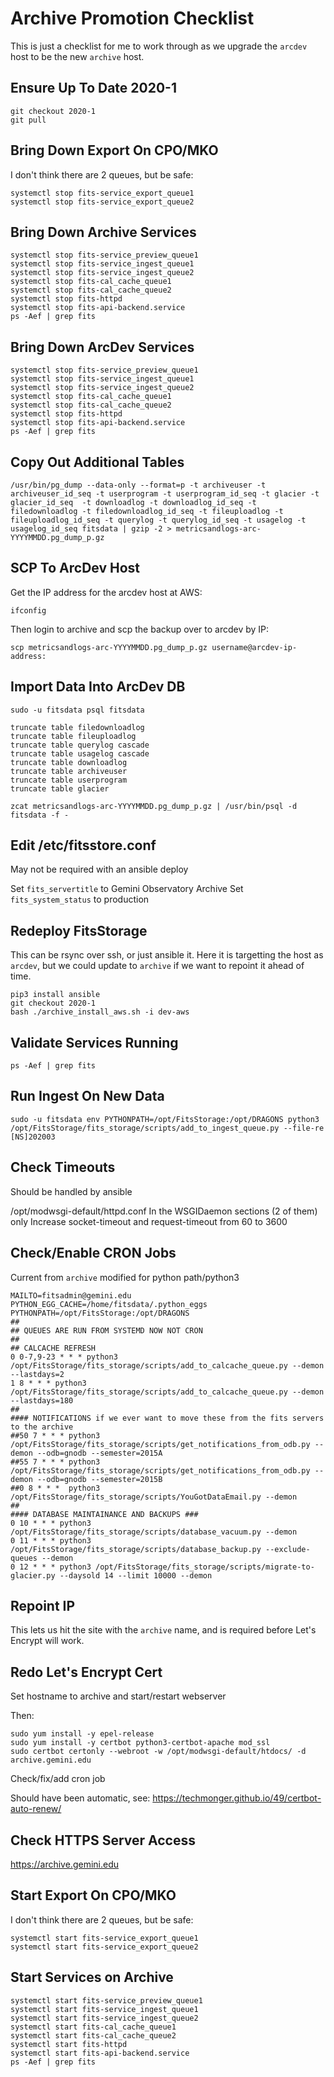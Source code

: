 # Archive Promotion Checklist

This is just a checklist for me to work through as we upgrade the `arcdev` host to be the new
`archive` host.

## Ensure Up To Date 2020-1

```
git checkout 2020-1
git pull
```

## Bring Down Export On CPO/MKO

I don't think there are 2 queues, but be safe:

```
systemctl stop fits-service_export_queue1
systemctl stop fits-service_export_queue2
```

## Bring Down Archive Services

```
systemctl stop fits-service_preview_queue1
systemctl stop fits-service_ingest_queue1
systemctl stop fits-service_ingest_queue2
systemctl stop fits-cal_cache_queue1
systemctl stop fits-cal_cache_queue2
systemctl stop fits-httpd
systemctl stop fits-api-backend.service
ps -Aef | grep fits
```

## Bring Down ArcDev Services

```
systemctl stop fits-service_preview_queue1
systemctl stop fits-service_ingest_queue1
systemctl stop fits-service_ingest_queue2
systemctl stop fits-cal_cache_queue1
systemctl stop fits-cal_cache_queue2
systemctl stop fits-httpd
systemctl stop fits-api-backend.service
ps -Aef | grep fits
```

## Copy Out Additional Tables

```
/usr/bin/pg_dump --data-only --format=p -t archiveuser -t archiveuser_id_seq -t userprogram -t userprogram_id_seq -t glacier -t glacier_id_seq  -t downloadlog -t downloadlog_id_seq -t filedownloadlog -t filedownloadlog_id_seq -t fileuploadlog -t fileuploadlog_id_seq -t querylog -t querylog_id_seq -t usagelog -t usagelog_id_seq fitsdata | gzip -2 > metricsandlogs-arc-YYYYMMDD.pg_dump_p.gz
```

## SCP To ArcDev Host

Get the IP address for the arcdev host at AWS:

```
ifconfig
```

Then login to archive and scp the backup over to arcdev by IP:

```
scp metricsandlogs-arc-YYYYMMDD.pg_dump_p.gz username@arcdev-ip-address:
```

## Import Data Into ArcDev DB

```
sudo -u fitsdata psql fitsdata
```

```
truncate table filedownloadlog
truncate table fileuploadlog
truncate table querylog cascade
truncate table usagelog cascade
truncate table downloadlog
truncate table archiveuser
truncate table userprogram
truncate table glacier
```

```
zcat metricsandlogs-arc-YYYYMMDD.pg_dump_p.gz | /usr/bin/psql -d fitsdata -f -
```

## Edit /etc/fitsstore.conf

May not be required with an ansible deploy

Set `fits_servertitle` to Gemini Observatory Archive
Set `fits_system_status` to production

## Redeploy FitsStorage

This can be rsync over ssh, or just ansible it.  Here it is targetting the host as
`arcdev`, but we could update to `archive` if we want to repoint it ahead of time.

```
pip3 install ansible
git checkout 2020-1
bash ./archive_install_aws.sh -i dev-aws
```

## Validate Services Running

```
ps -Aef | grep fits
```

## Run Ingest On New Data

```
sudo -u fitsdata env PYTHONPATH=/opt/FitsStorage:/opt/DRAGONS python3 /opt/FitsStorage/fits_storage/scripts/add_to_ingest_queue.py --file-re [NS]202003
```

## Check Timeouts

Should be handled by ansible

/opt/modwsgi-default/httpd.conf
In the WSGIDaemon sections (2 of them) only
Increase socket-timeout and request-timeout from 60 to 3600

## Check/Enable CRON Jobs

Current from `archive` modified for python path/python3

```
MAILTO=fitsadmin@gemini.edu
PYTHON_EGG_CACHE=/home/fitsdata/.python_eggs
PYTHONPATH=/opt/FitsStorage:/opt/DRAGONS
##
## QUEUES ARE RUN FROM SYSTEMD NOW NOT CRON
##
## CALCACHE REFRESH
0 0-7,9-23 * * * python3 /opt/FitsStorage/fits_storage/scripts/add_to_calcache_queue.py --demon --lastdays=2
1 8 * * * python3 /opt/FitsStorage/fits_storage/scripts/add_to_calcache_queue.py --demon --lastdays=180
##
#### NOTIFICATIONS if we ever want to move these from the fits servers to the archive
##50 7 * * * python3 /opt/FitsStorage/fits_storage/scripts/get_notifications_from_odb.py --demon --odb=gnodb --semester=2015A
##55 7 * * * python3 /opt/FitsStorage/fits_storage/scripts/get_notifications_from_odb.py --demon --odb=gnodb --semester=2015B
##0 8 * * *  python3 /opt/FitsStorage/fits_storage/scripts/YouGotDataEmail.py --demon
##
#### DATABASE MAINTAINANCE AND BACKUPS ###
0 10 * * * python3 /opt/FitsStorage/fits_storage/scripts/database_vacuum.py --demon
0 11 * * * python3 /opt/FitsStorage/fits_storage/scripts/database_backup.py --exclude-queues --demon
0 12 * * * python3 /opt/FitsStorage/fits_storage/scripts/migrate-to-glacier.py --daysold 14 --limit 10000 --demon
```

## Repoint IP

This lets us hit the site with the `archive` name, and is required before
Let's Encrypt will work.

## Redo Let's Encrypt Cert

Set hostname to archive and start/restart webserver

Then:

```
sudo yum install -y epel-release
sudo yum install -y certbot python3-certbot-apache mod_ssl
sudo certbot certonly --webroot -w /opt/modwsgi-default/htdocs/ -d archive.gemini.edu
```

Check/fix/add cron job

Should have been automatic, see: https://techmonger.github.io/49/certbot-auto-renew/

## Check HTTPS Server Access

https://archive.gemini.edu

## Start Export On CPO/MKO

I don't think there are 2 queues, but be safe:

```
systemctl start fits-service_export_queue1
systemctl start fits-service_export_queue2
```

## Start Services on Archive

```
systemctl start fits-service_preview_queue1
systemctl start fits-service_ingest_queue1
systemctl start fits-service_ingest_queue2
systemctl start fits-cal_cache_queue1
systemctl start fits-cal_cache_queue2
systemctl start fits-httpd
systemctl start fits-api-backend.service
ps -Aef | grep fits
```